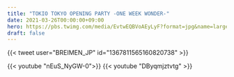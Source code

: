 ```yaml
---
title: "TOKIO TOKYO OPENING PARTY -ONE WEEK WONDER-"
date: 2021-03-26T00:00:00+09:00
hero: https://pbs.twimg.com/media/EvtwEQBVoAEyLyF?format=jpg&name=large
draft: false
---
```


{{< tweet user="BREIMEN_JP" id="1367811565160820738" >}}

{{< youtube "nEuS_NyGW-0">}}
{{< youtube "DByqmjztvtg" >}}
